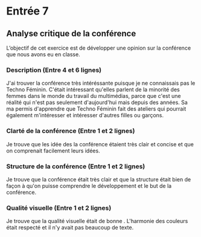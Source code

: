 # Entrée 7
## Analyse critique de la conférence

L’objectif de cet exercice est de développer une opinion sur la conférence que nous avons eu en classe. 

### Description (Entre 4 et 6 lignes)
J'ai trouver la conférence très intéréssante puisque je ne connaissais pas le Techno Féminin. C'était intéressant qu'elles parlent de la minorité des femmes dans le monde du travail du multimédias, parce que c'est une réalité qui n'est pas seulement d'aujourd'hui mais depuis des années. Sa ma permis d'apprendre que Techno Féminin fait des ateliers qui pourrait également m'intéresser et intéresser d'autres filles ou garçons.

### Clarté de la conférence (Entre 1 et 2 lignes)
Je trouve que les idée des la conférence étaient très clair et concise et que on comprenait facilement leurs idées.

### Structure de la conférence (Entre 1 et 2 lignes)
Je trouve que la conférence était très clair et que la structure était bien de façon à qu'on puisse comprendre le développement et le but de la conférence.

### Qualité visuelle (Entre 1 et 2 lignes)
Je trouve que la qualité visuelle était de bonne . L'harmonie des couleurs était respecté et il n'y avait pas beaucoup de texte.


